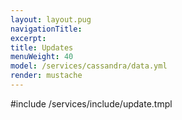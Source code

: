 ```yaml
---
layout: layout.pug
navigationTitle:
excerpt:
title: Updates
menuWeight: 40
model: /services/cassandra/data.yml
render: mustache
---
```


#include /services/include/update.tmpl
